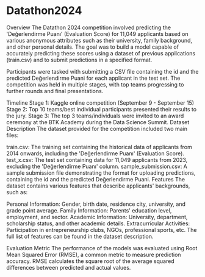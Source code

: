 # Datathon2024

Overview
The Datathon 2024 competition involved predicting the 'Değerlendirme Puanı' (Evaluation Score) for 11,049 applicants based on various anonymous attributes such as their university, family background, and other personal details. The goal was to build a model capable of accurately predicting these scores using a dataset of previous applications (train.csv) and to submit predictions in a specified format.

Participants were tasked with submitting a CSV file containing the id and the predicted Değerlendirme Puani for each applicant in the test set. The competition was held in multiple stages, with top teams progressing to further rounds and final presentations.

Timeline
Stage 1: Kaggle online competition (September 9 - September 15)
Stage 2: Top 10 teams/best individual participants presented their results to the jury.
Stage 3: The top 3 teams/individuals were invited to an award ceremony at the BTK Academy during the Data Science Summit.
Dataset Description
The dataset provided for the competition included two main files:

train.csv: The training set containing the historical data of applicants from 2014 onwards, including the 'Değerlendirme Puanı' (Evaluation Score).
test_x.csv: The test set containing data for 11,049 applicants from 2023, excluding the 'Değerlendirme Puanı' column.
sample_submission.csv: A sample submission file demonstrating the format for uploading predictions, containing the id and the predicted Değerlendirme Puani.
Features
The dataset contains various features that describe applicants' backgrounds, such as:

Personal Information: Gender, birth date, residence city, university, and grade point average.
Family Information: Parents' education level, employment, and sector.
Academic Information: University, department, scholarship status, and other academic details.
Extracurricular Activities: Participation in entrepreneurship clubs, NGOs, professional sports, etc.
The full list of features can be found in the dataset description.

Evaluation Metric
The performance of the models was evaluated using Root Mean Squared Error (RMSE), a common metric to measure prediction accuracy. RMSE calculates the square root of the average squared differences between predicted and actual values.

